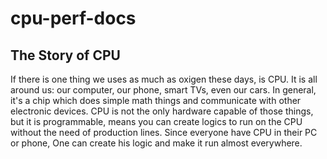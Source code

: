 # cpu-perf-docs

## The Story of CPU 

If there is one thing we uses as much as oxigen these days, is CPU. It is all around us: our computer, our phone, smart TVs, even our cars. In general, it's a chip which does simple math things and communicate with other electronic devices. CPU is not the only hardware capable of those things, but it is programmable, means you can create logics to run on the CPU without the need of production lines. Since everyone have CPU in their PC or phone, One can create his logic and make it run almost everywhere.

